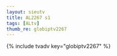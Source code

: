 ```yaml
--- 
layout: sieutv
title: AL2267 s1
tags: [ALtv]
thumb_re: globiptv2267
---
```

{% include tvadv key="globiptv2267" %} 
